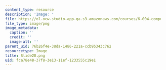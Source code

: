 ```yaml
---
content_type: resource
description: 'Image: '
file: https://ol-ocw-studio-app-qa.s3.amazonaws.com/courses/6-004-computation-structures-spring-2017/fca78e4837f83e1311ef1233555c19e1_Slide28.png
file_type: image/png
image_metadata:
  caption: ''
  credit: ''
  image-alt: ''
parent_uid: 76b26f4e-38da-1486-221a-ccb9b343c762
resourcetype: Image
title: Slide28.png
uid: fca78e48-37f8-3e13-11ef-1233555c19e1
---
```

